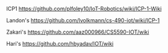 ICP1
https://github.com/plfoley10/IoT-Robotics/wiki/ICP-1-Wiki

Landon's https://github.com/lvolkmann/cs-490-iot/wiki/ICP-1

Zakari's https://github.com/aaz000966/CS5590-IOT/wiki

Hari's https://github.com/hbyadav/IOT/wiki
